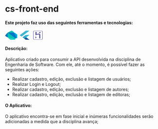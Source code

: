 # cs-front-end


#### Este projeto faz uso das seguintes ferramentas e tecnologias:

<img align="center" title="Dart" height="30" width="40" src="https://raw.githubusercontent.com/devicons/devicon/master/icons/dart/dart-original.svg">  <img align="center" title="Flutter" height="30" width="40" src="https://raw.githubusercontent.com/devicons/devicon/master/icons/flutter/flutter-original.svg"> <img align="center" title="Heroku" height="30" width="40" src="https://raw.githubusercontent.com/devicons/devicon/master/icons/heroku/heroku-original.svg">

#### Descrição:
Aplicativo criado para consumir a API desenvolvida na disciplina de Engenharia de Software. Com ele, até o momento, é possível fazer as seguintes ações:
* Realizar cadastro, edição, exclusão e listagem de usuários;
* Realizar Login e Logout;
* Realizar cadastro, edição, exclusão e listagem de autores;
* Realizar cadastro, edição, exclusão e listagem de editoras;


#### O Aplicativo:
O aplicativo encontra-se em fase inicial e inúmeras funcionalidades serão adicionadas a medida que a disciplina avança;



